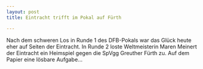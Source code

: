 ```yaml
---
layout: post
title: Eintracht trifft im Pokal auf Fürth

---
```


Nach dem schweren Los in Runde 1 des DFB-Pokals war das Glück heute eher auf Seiten der Eintracht. In Runde 2 loste Weltmeisterin Maren Meinert der Eintracht ein Heimspiel gegen die SpVgg Greuther Fürth zu. Auf dem Papier eine lösbare Aufgabe...


